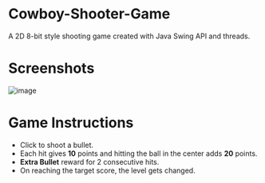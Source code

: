 # Cowboy-Shooter-Game
A 2D 8-bit style shooting game created with Java Swing API and threads.

# Screenshots
![image](https://github.com/Sumit189/Cowboy-Shooter-Game/blob/master/Screenshot/Screenshot.PNG)
# Game Instructions 
* Click to shoot a bullet.
* Each hit gives **10** points and hitting the ball in the center adds **20** points.
* **Extra Bullet** reward for 2 consecutive hits.
* On reaching the target score, the level gets changed.

